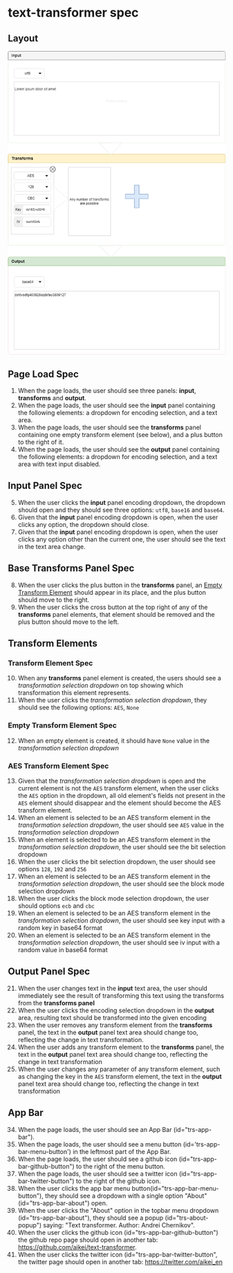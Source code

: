 # text-transformer spec

## Layout

![text-transformer-layout](layouts/transformer_2.png)

## Page Load Spec

1. When the page loads, the user should see three panels: __input__, __transforms__ and __output__.
2. When the page loads, the user should see the __input__ panel containing the following elements: a dropdown for encoding selection, and a text area.
3. When the page loads, the user should see the __transforms__ panel containing one empty transform element (see below), and a plus button to the right of it.
4. When the page loads, the user should see the __output__ panel containing the following elements: a dropdown for encoding selection, and a text area with text input disabled.

## Input Panel Spec

5. When the user clicks the __input__ panel encoding dropdown, the dropdown should open and they should see three options: `utf8`, `base16` and `base64`.
6. Given that the __input__ panel encoding dropdown is open, when the user clicks any option, the dropdown should close.
7. Given that the __input__ panel encoding dropdown is open, when the user clicks any option other than the current one, the user should see the text in the text area change.

## Base Transforms Panel Spec

8. When the user clicks the plus button in the __transforms__ panel, an [Empty Transform Element](#empty-transform-element-spec) should appear in its place, and the plus button should move to the right.
9. When the user clicks the cross button at the top right of any of the __transforms__ panel elements, that element should be removed and the plus button should move to the left.

## Transform Elements

### Transform Element Spec

10. When any __transforms__ panel element is created, the users should see a _transformation selection dropdown_ on top showing which transformation this element represents.
11. When the user clicks the _transformation selection dropdown_, they should see the following options: `AES`, `None`

### Empty Transform Element Spec

12. When an empty element is created, it should have `None` value in the _transformation selection dropdown_

### AES Transform Element Spec

13. Given that the _transformation selection dropdown_ is open and the current element is not the `AES` transform element, when the user clicks the `AES` option in the dropdown, all old element's fields not present in the `AES` element should disappear and the element should become the AES transform element.
14. When an element is selected to be an AES transform element in the _transformation selection dropdown_, the user should see `AES` value in the _transformation selection dropdown_
15. When an element is selected to be an AES transform element in the _transformation selection dropdown_, the user should see the bit selection dropdown
16. When the user clicks the bit selection dropdown, the user should see options `128`, `192` and `256`
17. When an element is selected to be an AES transform element in the _transformation selection dropdown_, the user should see the block mode selection dropdown
18. When the user clicks the block mode selection dropdown, the user should options `ecb` and `cbc`
19. When an element is selected to be an AES transform element in the _transformation selection dropdown_, the user should see key input with a random key in base64 format
20. When an element is selected to be an AES transform element in the _transformation selection dropdown_, the user should see iv input with a random value in base64 format

## Output Panel Spec

21. When the user changes text in the __input__ text area, the user should immediately see the result of transforming this text using the transforms from the __transforms panel__
22. When the user clicks the encoding selection dropdown in the __output__ area, resulting text should be transformed into the given encoding
23. When the user removes any transform element from the __transforms__ panel, the text in the __output__ panel text area should change too, reflecting the change in text transformation.
24. When the user adds any transform element to the __transforms__ panel, the text in the __output__ panel text area should change too, reflecting the change in text transformation
25. When the user changes any parameter of any transform element, such as changing the key in the `AES` transform element, the text in the __output__ panel text area should change too, reflecting the change in text transformation

## App Bar

34. When the page loads, the user should see an App Bar (id="trs-app-bar").
35. When the page loads, the user should see a menu button (id='trs-app-bar-menu-button') in the leftmost part of the App Bar.
36. When the page loads, the user should see a github icon (id="trs-app-bar-github-button") to the right of the menu button.
37. When the page loads, the user should see a twitter icon (id="trs-app-bar-twitter-button") to the right of the github icon.
38. When the user clicks the app bar menu button(id="trs-app-bar-menu-button"), they should see a dropdown with a single option "About" (id="trs-app-bar-about") open.
39. When the user clicks the "About" option in the topbar menu dropdown (id="trs-app-bar-about"), they should see a popup (id="trs-about-popup") saying: "Text transformer. Author: Andrei Chernikov".
40. When the user clicks the github icon (id="trs-app-bar-github-button") the github repo page should open in another tab: https://github.com/aikei/text-transformer.
41. When the user clicks the twitter icon (id="trs-app-bar-twitter-button", the twitter page should open in another tab: https://twitter.com/aikei_en
